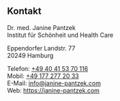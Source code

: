 ## Kontakt

<div class="row">
<div class="col-md-6">
<p>
Dr. med. Janine Pantzek<br/>
Institut für Schönheit und Health Care
</p>
<p>
Eppendorfer Landstr. 77<br/>  
20249 Hamburg
</p>
</div>

<div class="col-md-6">
Telefon: <a href="tel:+4940415370116">+49 40 41 53 70 116</a><br/>
Mobil: <a href="tel:+491772772033">+49 177 277 20 33</a><br/>
E-Mail: <a href="mailto:info@janine-pantzek.com">info@janine-pantzek.com</a><br/>
Web: <a href="https://janine-pantzek.com">https://janine-pantzek.com</a>
</div>
</div>
